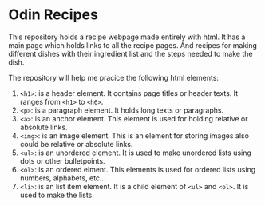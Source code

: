 <h1>Odin Recipes</h1>

This repository holds a recipe webpage made entirely with html. It has a main page which holds links to all the recipe pages. And recipes for making different dishes with their ingredient list and the steps needed to make the dish.

The repository will help me pracice the following html elements:
    <ol>
        <li>`<h1>`: is a header element. It contains page titles or header texts. It ranges from `<h1>` to `<h6>`.</li>
        <li>`<p>`: is a paragraph element. It holds long texts or paragraphs.</li>
        <li>`<a>`: is an anchor element. This element is used for holding relative or absolute links.</li>
        <li>`<img>`: is an image element. This is an element for storing images also could be relative or absolute links.</li>
        <li>`<ul>`: is an unordered element. It is used to make unordered lists using dots or other bulletpoints.</li>
        <li>`<ol>`: is an ordered elment. This elements is used for ordered lists using numbers, alphabets, etc...</li>
        <li>`<li>`: is an list item element. It is a child element of `<ul>` and `<ol>`. It is used to make the lists.</li>
    </ol>

